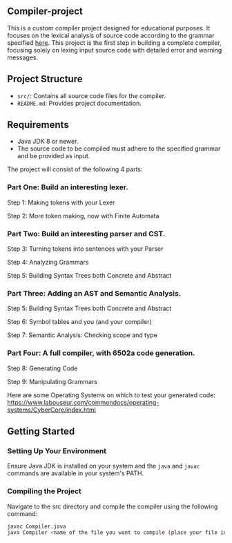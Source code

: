 ## Compiler-project

This is a custom compiler project designed for educational purposes. It focuses on the lexical analysis of source code according to the grammar specified [here](https://www.labouseur.com/courses/compilers/grammar.pdf). This project is the first step in building a complete compiler, focusing solely on lexing input source code with detailed error and warning messages.

## Project Structure

- `src/`: Contains all source code files for the compiler.
- `README.md`: Provides project documentation.

## Requirements

- Java JDK 8 or newer.
- The source code to be compiled must adhere to the specified grammar and be provided as input.

The project will consist of the following 4 parts:

### Part One: Build an interesting lexer.

Step 1: Making tokens with your Lexer

Step 2: More token making, now with Finite Automata

### Part Two: Build an interesting parser and CST.

Step 3: Turning tokens into sentences with your Parser

Step 4: Analyzing Grammars

Step 5: Building Syntax Trees both Concrete and Abstract

### Part Three: Adding an AST and Semantic Analysis.

Step 5: Building Syntax Trees both Concrete and Abstract

Step 6: Symbol tables and you (and your compiler)

Step 7: Semantic Analysis: Checking scope and type

### Part Four: A full compiler, with 6502a code generation.

Step 8: Generating Code

Step 9: Manipulating Grammars

Here are some Operating Systems on which to test your generated code: https://www.labouseur.com/commondocs/operating-systems/CyberCore/index.html

## Getting Started

### Setting Up Your Environment

Ensure Java JDK is installed on your system and the `java` and `javac` commands are available in your system's PATH.

### Compiling the Project

Navigate to the src directory and compile the compiler using the following command:

```bash
javac Compiler.java
java Compiler <name of the file you want to compile (place your file in the testcases folder)>
```
